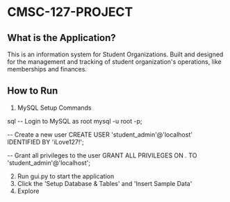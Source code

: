 # CMSC-127-PROJECT

## What is the Application?
This is an information system for Student Organizations. Built and designed for the management and tracking of 
student organization's operations, like memberships and finances.

## How to Run

1. MySQL Setup Commands

sql
-- Login to MySQL as root
mysql -u root -p;

-- Create a new user
CREATE USER 'student_admin'@'localhost' IDENTIFIED BY 'iLove127!';

-- Grant all privileges to the user
GRANT ALL PRIVILEGES ON *.* TO 'student_admin'@'localhost';

2. Run gui.py to start the application
3. Click the 'Setup Database & Tables' and 'Insert Sample Data' 
4. Explore
